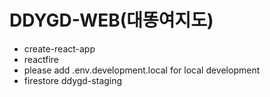 # DDYGD-WEB(대똥여지도)
- create-react-app
- reactfire
- please add .env.development.local for local development
- firestore ddygd-staging
